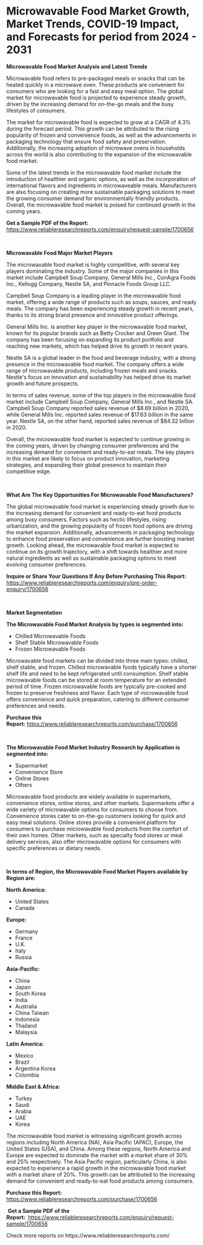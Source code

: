 <p><h1>Microwavable Food Market Growth, Market Trends, COVID-19 Impact, and Forecasts for period from 2024 - 2031</h1></p><p><strong>Microwavable Food Market Analysis and Latest Trends</strong></p>
<p><p>Microwavable food refers to pre-packaged meals or snacks that can be heated quickly in a microwave oven. These products are convenient for consumers who are looking for a fast and easy meal option. The global market for microwavable food is projected to experience steady growth, driven by the increasing demand for on-the-go meals and the busy lifestyles of consumers. </p><p>The market for microwavable food is expected to grow at a CAGR of 4.3% during the forecast period. This growth can be attributed to the rising popularity of frozen and convenience foods, as well as the advancements in packaging technology that ensure food safety and preservation. Additionally, the increasing adoption of microwave ovens in households across the world is also contributing to the expansion of the microwavable food market.</p><p>Some of the latest trends in the microwavable food market include the introduction of healthier and organic options, as well as the incorporation of international flavors and ingredients in microwaveable meals. Manufacturers are also focusing on creating more sustainable packaging solutions to meet the growing consumer demand for environmentally friendly products. Overall, the microwavable food market is poised for continued growth in the coming years.</p></p>
<p><strong>Get a Sample PDF of the Report:&nbsp;</strong> <a href="https://www.reliableresearchreports.com/enquiry/request-sample/1700656">https://www.reliableresearchreports.com/enquiry/request-sample/1700656</a></p>
<p>&nbsp;</p>
<p><strong>Microwavable Food Major Market Players</strong></p>
<p><p>The microwavable food market is highly competitive, with several key players dominating the industry. Some of the major companies in this market include Campbell Soup Company, General Mills Inc., ConAgra Foods Inc., Kellogg Company, Nestle SA, and Pinnacle Foods Group LLC.</p><p>Campbell Soup Company is a leading player in the microwavable food market, offering a wide range of products such as soups, sauces, and ready meals. The company has been experiencing steady growth in recent years, thanks to its strong brand presence and innovative product offerings.</p><p>General Mills Inc. is another key player in the microwavable food market, known for its popular brands such as Betty Crocker and Green Giant. The company has been focusing on expanding its product portfolio and reaching new markets, which has helped drive its growth in recent years.</p><p>Nestle SA is a global leader in the food and beverage industry, with a strong presence in the microwavable food market. The company offers a wide range of microwavable products, including frozen meals and snacks. Nestle's focus on innovation and sustainability has helped drive its market growth and future prospects.</p><p>In terms of sales revenue, some of the top players in the microwavable food market include Campbell Soup Company, General Mills Inc., and Nestle SA. Campbell Soup Company reported sales revenue of $8.69 billion in 2020, while General Mills Inc. reported sales revenue of $17.63 billion in the same year. Nestle SA, on the other hand, reported sales revenue of $84.32 billion in 2020.</p><p>Overall, the microwavable food market is expected to continue growing in the coming years, driven by changing consumer preferences and the increasing demand for convenient and ready-to-eat meals. The key players in this market are likely to focus on product innovation, marketing strategies, and expanding their global presence to maintain their competitive edge.</p></p>
<p>&nbsp;</p>
<p><strong>What Are The Key Opportunities For Microwavable Food Manufacturers?</strong></p>
<p><p>The global microwavable food market is experiencing steady growth due to the increasing demand for convenient and ready-to-eat food products among busy consumers. Factors such as hectic lifestyles, rising urbanization, and the growing popularity of frozen food options are driving the market expansion. Additionally, advancements in packaging technology to enhance food preservation and convenience are further boosting market growth. Looking ahead, the microwavable food market is expected to continue on its growth trajectory, with a shift towards healthier and more natural ingredients as well as sustainable packaging options to meet evolving consumer preferences.</p></p>
<p><strong>Inquire or Share Your Questions If Any Before Purchasing This Report:</strong> <a href="https://www.reliableresearchreports.com/enquiry/pre-order-enquiry/1700656">https://www.reliableresearchreports.com/enquiry/pre-order-enquiry/1700656</a></p>
<p>&nbsp;</p>
<p><strong>Market Segmentation</strong></p>
<p><strong>The Microwavable Food Market Analysis by types is segmented into:</strong></p>
<p><ul><li>Chilled Microwavable Foods</li><li>Shelf Stable Microwavable Foods</li><li>Frozen Microwavable Foods</li></ul></p>
<p><p>Microwavable food markets can be divided into three main types: chilled, shelf stable, and frozen. Chilled microwavable foods typically have a shorter shelf life and need to be kept refrigerated until consumption. Shelf stable microwavable foods can be stored at room temperature for an extended period of time. Frozen microwavable foods are typically pre-cooked and frozen to preserve freshness and flavor. Each type of microwavable food offers convenience and quick preparation, catering to different consumer preferences and needs.</p></p>
<p><strong>Purchase this Report:&nbsp;</strong><a href="https://www.reliableresearchreports.com/purchase/1700656">https://www.reliableresearchreports.com/purchase/1700656</a></p>
<p>&nbsp;</p>
<p><strong>The Microwavable Food Market Industry Research by Application is segmented into:</strong></p>
<p><ul><li>Supermarket</li><li>Convenience Store</li><li>Online Stores</li><li>Others</li></ul></p>
<p><p>Microwavable food products are widely available in supermarkets, convenience stores, online stores, and other markets. Supermarkets offer a wide variety of microwavable options for consumers to choose from. Convenience stores cater to on-the-go customers looking for quick and easy meal solutions. Online stores provide a convenient platform for consumers to purchase microwavable food products from the comfort of their own homes. Other markets, such as specialty food stores or meal delivery services, also offer microwavable options for consumers with specific preferences or dietary needs.</p></p>
<p>&nbsp;</p>
<p><strong>In terms of Region, the Microwavable Food Market Players available by Region are:</strong></p>
<p>
    <p> <strong> North America: </strong>
        <ul>
            <li>United States</li>
            <li>Canada</li>
        </ul>
        </p> 
    <p> <strong> Europe: </strong>
        <ul>
            <li>Germany</li>
            <li>France</li>
            <li>U.K.</li>
            <li>Italy</li>
            <li>Russia</li>
        </ul>
        </p> 
    <p> <strong> Asia-Pacific: </strong>
        <ul>
            <li>China</li>
            <li>Japan</li>
            <li>South Korea</li>
            <li>India</li>
            <li>Australia</li>
            <li>China Taiwan</li>
            <li>Indonesia</li>
            <li>Thailand</li>
            <li>Malaysia</li>
        </ul>
        </p> 
    <p> <strong> Latin America: </strong>
        <ul>
            <li>Mexico</li>
            <li>Brazil</li>
            <li>Argentina Korea</li>
            <li>Colombia</li>
        </ul>
        </p> 
    <p> <strong> Middle East & Africa: </strong>
        <ul>
            <li>Turkey</li>
            <li>Saudi</li>
            <li>Arabia</li>
            <li>UAE</li>
            <li>Korea</li>
        </ul>
    </p>
    </p>
<p><p>The microwavable food market is witnessing significant growth across regions including North America (NA), Asia Pacific (APAC), Europe, the United States (USA), and China. Among these regions, North America and Europe are expected to dominate the market with a market share of 30% and 25% respectively. The Asia Pacific region, particularly China, is also expected to experience a rapid growth in the microwavable food market with a market share of 20%. This growth can be attributed to the increasing demand for convenient and ready-to-eat food products among consumers.</p></p>
<p><strong>Purchase this Report: </strong><a href="https://www.reliableresearchreports.com/purchase/1700656">https://www.reliableresearchreports.com/purchase/1700656</a></p>
<p>&nbsp;<strong>Get a Sample PDF of the Report:&nbsp;&nbsp;</strong><a href="https://www.reliableresearchreports.com/enquiry/request-sample/1700656">https://www.reliableresearchreports.com/enquiry/request-sample/1700656</a></p>
<p><strong></strong></p>
<p>Check more reports on https://www.reliableresearchreports.com/</p>